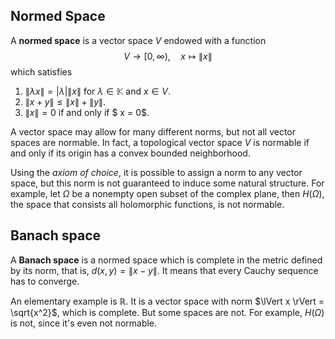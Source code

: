## Normed Space

A **normed space** is a vector space $V$ endowed with a function
$$
V \to [0,\infty),\quad x \mapsto \lVert x \rVert
$$
which satisfies

1. $\lVert \lambda x \rVert = |\lambda| \lVert x \rVert$ for $\lambda \in \mathbb{K}$ and $x \in V$.
2. $\lVert x+y \rVert \leq \lVert x \rVert + \lVert y \rVert$.
3. $\lVert x \rVert=0$ if and only if $ x = 0$.

A vector space may allow for many different norms, but not all vector spaces are normable. In fact, a topological vector space $V$ is normable if and only if its origin has a convex bounded neighborhood. 

Using the *axiom of choice*, it is possible to assign a norm to any vector space, but this norm is not guaranteed to induce some natural structure. For example, let $\Omega$ be a nonempty open subset of the complex plane, then $H(\Omega)$, the space that consists all holomorphic functions, is not normable.

## Banach space

A **Banach space** is a normed space which is complete in the metric defined by its norm, that is, $d(x,y)=\lVert x - y \rVert$. It means that every Cauchy sequence has to converge.

An elementary example is $\mathbb{R}$. It is a vector space with norm $\lVert x \rVert = \sqrt{x^2}$, which is complete. But some spaces are not. For example, $H(\Omega)$ is not, since it's even not normable.

